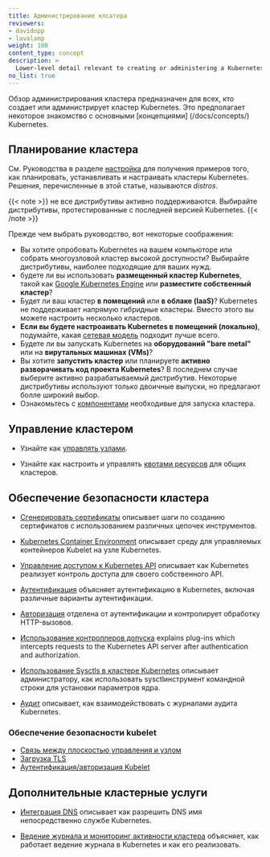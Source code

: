 ```yaml
---
title: Администрирование клсатера
reviewers:
- davidopp
- lavalamp
weight: 100
content_type: concept
description: >
  Lower-level detail relevant to creating or administering a Kubernetes cluster.
no_list: true
---
```


<!-- overview -->
Обзор администрирования кластера предназначен для всех, кто создает или администрирует кластер Kubernetes. Это предполагает некоторое знакомство с основными [концепциями] (/docs/concepts/) Kubernetes. 


<!-- body -->
## Планирование кластера

См. Руководства в разделе [настройка](/docs/setup/) для получения примеров того, как планировать, устанавливать и настраивать кластеры Kubernetes. Решения, перечисленные в этой статье, называются *distros*.

   {{< note  >}}
   не все дистрибутивы активно поддерживаются. Выбирайте дистрибутивы, протестированные с последней версией Kubernetes.
   {{< /note >}}

Прежде чем выбрать руководство, вот некоторые соображения:

 - Вы хотите опробовать Kubernetes на вашем компьюторе или собрать многоузловой кластер высокой доступности? Выбирайте дистрибутивы, наиболее подходящие для ваших нужд.
 - будете ли вы использовать **размещенный кластер Kubernetes**, такой как [Google Kubernetes Engine](https://cloud.google.com/kubernetes-engine/) или **разместите собственный кластер**?
 - Будет ли ваш кластер **в помещений** или **в облаке (IaaS)**? Kubernetes не поддерживает напрямую гибридные кластеры. Вместо этого вы можете настроить несколько кластеров.
 - **Если вы будете настроаивать Kubernetes в помещений (локально)**, подумайте, какая [сетевая модель](/docs/concepts/cluster-administration/networking/) подходит лучше всего.
 - Будете ли вы запускать Kubernetes на **оборудований "bare metal"** или на **вирутальных машинах (VMs)**?
 - Вы хотите **запустить кластер** или планируете **активно разворачивать код проекта Kubernetes**? В последнем случае выберите активно разрабатываемый дистрибутив. Некоторые дистрибутивы используют только двоичные выпуски, но предлагают болле широкий выбор.
 - Ознакомьтесь с [компонентами](/docs/concepts/overview/components/) необходивые для запуска кластера.


## Управление кластером

* Узнайте как [управлять узлами](/docs/concepts/architecture/nodes/).

* Узнайте как настроить и управлять [квотами ресурсов](/docs/concepts/policy/resource-quotas/) для общих кластеров.

## Обеспечение безопасности кластера

* [Сгенерировать сертификаты](/docs/tasks/administer-cluster/certificates/) описывает шаги по созданию сертификатов с использованием различных цепочек инструментов.

* [Kubernetes Container Environment](/docs/concepts/containers/container-environment/) описывает среду для управляемых контейнеров Kubelet на узле Kubernetes.

* [Управление доступом к Kubernetes API](/docs/concepts/security/controlling-access) описывает как Kubernetes реализует контроль доступа для своего собственного API.

* [Аутентификация](/docs/reference/access-authn-authz/authentication/) объясняет аутентификацию в Kubernetes, включая различные варианты аутентификации.

* [Авторизация](/docs/reference/access-authn-authz/authorization/) отделена от аутентификации и контролирует обработку HTTP-вызовов.

* [Использование контроллеров допуска](/docs/reference/access-authn-authz/admission-controllers/) explains plug-ins which intercepts requests to the Kubernetes API server after authentication and authorization.

* [Использование Sysctls в кластере Kubernetes](/docs/tasks/administer-cluster/sysctl-cluster/) описывает администратору, как использовать sysctlинструмент командной строки для установки параметров ядра.

* [Аудит](/docs/tasks/debug-application-cluster/audit/) описывает, как взаимодействовать с журналами аудита Kubernetes.

### Обеспечение безопасности kubelet
  * [Связь между плоскостью управления и узлом](/docs/concepts/architecture/control-plane-node-communication/)
  * [Загрузка TLS](/docs/reference/command-line-tools-reference/kubelet-tls-bootstrapping/)
  * [Аутентификация/авторизация Kubelet](/docs/reference/command-line-tools-reference/kubelet-authentication-authorization/)

## Дополнительные кластерные услуги

* [Интеграция DNS](/docs/concepts/services-networking/dns-pod-service/) описывает как разрешить DNS имя непосредственно службе Kubernetes.

* [Ведение журнала и мониторинг активности кластера](/docs/concepts/cluster-administration/logging/) объясняет, как работает ведение журнала в Kubernetes и как его реализовать.
